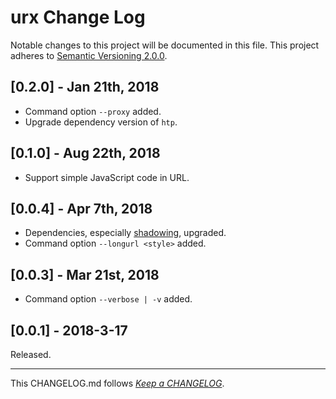 #   urx Change Log

Notable changes to this project will be documented in this file. This project adheres to [Semantic Versioning 2.0.0](http://semver.org/).

##	[0.2.0] - Jan 21th, 2018

*	Command option `--proxy` added.
*   Upgrade dependency version of `htp`.

##  [0.1.0] - Aug 22th, 2018

*   Support simple JavaScript code in URL.

##  [0.0.4] - Apr 7th, 2018

*   Dependencies, especially [shadowing](https://www.npmjs.com/package/shadowing), upgraded.
*   Command option `--longurl <style>` added.

##  [0.0.3] - Mar 21st, 2018

*   Command option `--verbose | -v` added.

##	[0.0.1] - 2018-3-17

Released.

---
This CHANGELOG.md follows [*Keep a CHANGELOG*](http://keepachangelog.com/).
